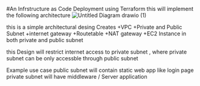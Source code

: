 #An Infrstructure as Code Deployment using Terraform 
this will implement the following architecture
![Untitled Diagram drawio (1)](https://github.com/Lourdez/terraform-IAC-ansible_playbook/assets/54675124/ace5f431-8b90-4c55-85dd-533fb4c69820)

this is a simple architectural desing Creates 
+VPC
+Private and Public Subnet
+internet gateway
+Routetable
+NAT gateway
+EC2 Instance in both private and public subnet 

this Design will restrict internet access to private subnet , where private subnet can be only accessble through public subnet 

Example use case
public subnet will contain static web app like login page 
private subnet will have middleware / Server application 

